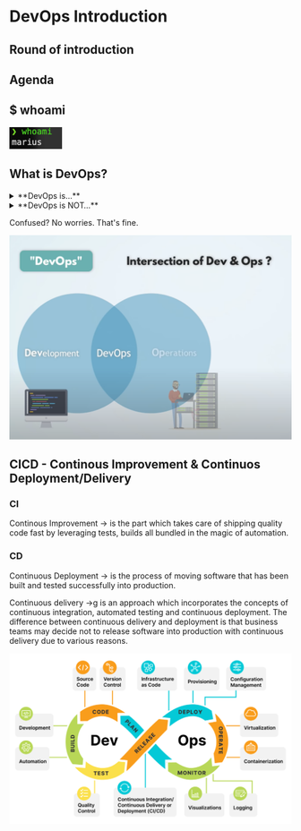 # DevOps Introduction


## Round of introduction

## Agenda

## $ whoami

![The picture says it clearly](pics/whoami.png)

## What is DevOps? 

<details><summary>**DevOps is…**</summary>

- a concept
- a mindset
- a shared attitude understood and embraced by individuals
- a culture that must be nurtured and iteratively improved
- sharing
- mentoring
- learning
- inclusive and open to all ideas
- iterative
- continuous
- collaborative
- an awesome way to confidently develop and deliver software
</details>

<details><summary>**DevOps is NOT…**</summary>

- easily achieved nor implemented
- a product or tool chain
- a job title or role
- a cloud infrastructure provider
- a book
- a technology
- a programming language
- a marketing campaign
- CI/CD
- Kubernetes
- containers
- open source software
- Infrastructure as Code
- automation
- to be trifled with!!!

</details>

Confused? No worries. That's fine.

![What exactly IS DevOps](pics/whatisdevops.png)



## CICD - Continous Improvement **&** Continuos Deployment/Delivery

### CI
Continous Improvement &rarr;  is the part which takes care of shipping quality code fast by leveraging tests, builds all bundled in the magic of automation. 


### CD
Continuous Deployment &rarr; is the process of moving software that has been built and tested successfully into production.

Continuous delivery   &rarr;g is an approach which incorporates the concepts of continuous integration, automated testing and continuous deployment. 
                          The difference between continuous delivery and deployment is that business teams may decide not to release software into production with continuous delivery due to various reasons.

![Cicd lifecycle](pics/cicd-lifecycle.png)

